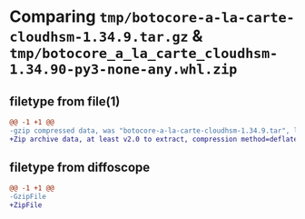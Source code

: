 # Comparing `tmp/botocore-a-la-carte-cloudhsm-1.34.9.tar.gz` & `tmp/botocore_a_la_carte_cloudhsm-1.34.90-py3-none-any.whl.zip`

## filetype from file(1)

```diff
@@ -1 +1 @@
-gzip compressed data, was "botocore-a-la-carte-cloudhsm-1.34.9.tar", last modified: Thu Dec 28 01:06:37 2023, max compression
+Zip archive data, at least v2.0 to extract, compression method=deflate
```

## filetype from diffoscope

```diff
@@ -1 +1 @@
-GzipFile
+ZipFile
```

